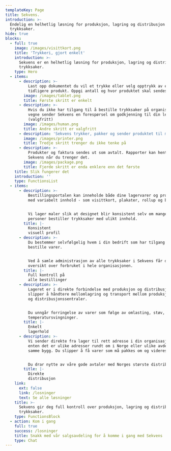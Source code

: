 ```yaml
---
templateKey: Page
title: Sekvens.
introduction: >-
  Endelig en helhetlig løsning for produksjon, lagring og distribusjon av
  trykksaker.
hide: true
blocks:
  - full: true
    image: /images/visittkort.png
    title: 'Trykkeri, gjort enkelt'
    introduction: >-
      Sekvens er en helhetlig løsning for produksjon, lagring og distribusjon av
      trykksaker.
    type: Hero
  - items:
      - description: >-
          Last opp dokumentet du vil et trykke eller velg opptrykk av et
          tidligere produkt. Oppgi antall og hvor produktet skal sendes.
        image: /images/tablet.png
        title: Første skritt er enkelt
      - description: >-
          Hvis du ikke har tilgang til å bestille trykksaker på organisasjonens
          vegne sender Sekvens en forespørsel om godkjenning til din leder.
          (valgfritt)
        image: /images/human.png
        title: Andre skritt er valgfritt
      - description: 'Sekvens trykker, pakker og sender produktet til mottakerene.'
        image: /images/printer.png
        title: Tredje skritt trenger du ikke tenke på
      - description: >-
          Produkter og faktura sendes ut som avtalt. Rapporter kan hentes i
          Sekvens når du trenger det.
        image: /images/package.png
        title: Fjerde skritt er enda enklere enn det første
    title: Slik fungerer det
    introduction: ''
    type: FunctionsList
  - items:
      - description: >-
          Bestillingsportalen kan inneholde både dine lagervarer og produkter
          med variabelt innhold - som visittkort, plakater, rollup og banner.


          Vi lager maler slik at designet blir konsistent selv om mange ulike
          personer bestiller trykksaker med ulikt innhold.
        title: |-
          Konsistent 
          visuell profil
      - description: >-
          Du bestemmer selvfølgelig hvem i din bedrift som har tilgang til å
          bestille varer.


          Ved å samle administrasjon av alle trykksaker i Sekvens får du full
          oversikt over forbruket i hele organisasjonen.
        title: |-
          Full kontroll på 
          alle bestillinger
      - description: >-
          Lageret er i direkte forbindelse med produksjon og distribusjon - du
          slipper å håndtere mellomlagring og transport mellom produksjon, lager
          og distribusjonssentraler.


          Du unngår forringelse av varer som følge av omlasting, støv, fukt og
          temperatursvingninger.
        title: |-
          Enkelt 
          lagerhold
      - description: >-
          Vi sender direkte fra lager til rett adresse i din organisasjon -
          enten det er ulike adresser rundt om i Norge eller ulike avdelinger i
          samme bygg. Du slipper å få varer som må pakkes om og videresendes. 


          Du drar nytte av våre gode avtaler med Norges største distributørerer.
        title: |-
          Direkte 
          distribusjon
    link:
      ext: false
      link: /losninger
      text: Se alle løsninger
    title: >-
      Sekvens gir deg full kontroll over produksjon, lagring og distribusjon av
      trykksaker.
    type: FunctionsBlock
  - action: Kom i gang
    full: true
    success: /losninger
    title: Snakk med vår salgsavdeling for å komme i gang med Sekvens
    type: Chat    
---
```


